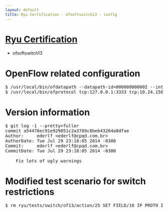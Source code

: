 ```yaml
---
layout: default
title: Ryu Certification - ofsoftswitch13 - config
---
```

# [Ryu Certification](http://osrg.github.io/ryu/certification.html)
* ofsoftswitch13

# OpenFlow related configuration
<pre>
$ /usr/local/bin/ofdatapath --datapath-id=000000000002 --interface=eth21,eth22,eth23 ptcp:3333
$ /usr/local/bin/ofprotocol tcp:127.0.0.1:3333 tcp:10.24.150.30:6633
</pre>

# Version information
<pre>
$ git log -1 --pretty=fuller
commit a54476ec91e929051c2a3789c8beb43264a0dfae
Author:     ederlf &lt;ederlf@cpqd.com.br&gt;
AuthorDate: Tue Jul 29 23:18:05 2014 -0300
Commit:     ederlf &lt;ederlf@cpqd.com.br&gt;
CommitDate: Tue Jul 29 23:18:05 2014 -0300

    Fix lots of ugly warnings
</pre>

# Modified test scenario for switch restrictions
<pre>
$ rm ryu/tests/switch/of13/action/25_SET_FIELD/10_IP_PROTO_IPv6.json
</pre>
